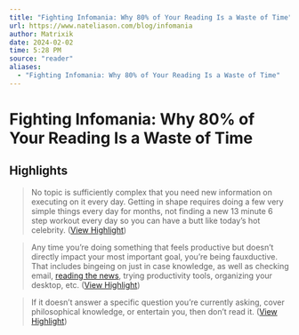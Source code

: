 ```yaml
---
title: "Fighting Infomania: Why 80% of Your Reading Is a Waste of Time"
url: https://www.nateliason.com/blog/infomania
author: Matrixik
date: 2024-02-02
time: 5:28 PM
source: "reader"
aliases:
  - "Fighting Infomania: Why 80% of Your Reading Is a Waste of Time"
---
```

# Fighting Infomania: Why 80% of Your Reading Is a Waste of Time

## Highlights
> No topic is sufficiently complex that you need new information on executing on it every day. Getting in shape requires doing a few very simple things every day for months, not finding a new 13 minute 6 step workout every day so you can have a butt like today’s hot celebrity. ([View Highlight](https://read.readwise.io/read/01hngs395jzwg44s9k3ekw5vbt))

> Any time you’re doing something that feels productive but doesn’t directly impact your most important goal, you’re being fauxductive. That includes bingeing on just in case knowledge, as well as checking email, [reading the news](https://www.nateliason.com/news-waste-time/), trying productivity tools, organizing your desktop, etc. ([View Highlight](https://read.readwise.io/read/01hngs650524s3z7cwb5bx5aar))

> If it doesn’t answer a specific question you’re currently asking, cover philosophical knowledge, or entertain you, then don’t read it. ([View Highlight](https://read.readwise.io/read/01hngs57jf9jmv4xf0cxstjjwn))